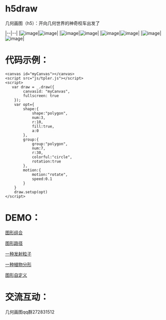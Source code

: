 # h5draw
几何画图（h5）：开向几何世界的神奇校车出发了


|--|--|
|![image](https://github.com/Walt2016/h5draw/blob/master/pic/fractal.gif)|![image](https://github.com/Walt2016/h5draw/blob/master/pic/slider.gif)| 
|![image](https://github.com/Walt2016/h5draw/blob/master/pic/diagonal.gif)|![image](https://github.com/Walt2016/h5draw/blob/master/pic/track.gif)|
|![image](https://github.com/Walt2016/h5draw/blob/master/pic/spiral.gif)|![image](https://github.com/Walt2016/h5draw/blob/master/pic/emitter.gif)|
|![image](https://github.com/Walt2016/h5draw/blob/master/pic/custom.gif)|![image](https://github.com/Walt2016/h5draw/blob/master/pic/custom2.gif)|


# 代码示例：
```
<canvas id="myCanvas"></canvas>
<script src="js/tpler.js"></script>
<script>
   var draw = _.draw({
        canvasid: "myCanvas",
        fullscreen: true
    });
    var opt={
        shape:{
            shape:"polygon",
            num:3,
            r:10,
            fill:true,
            a:0
        },
        group:{
            group:"polygon",
            num:7,
            r:30,
            colorful:"circle",
            rotation:true
        },
        motion:{
            motion:"rotate",
            speed:0.1
        }
    }
    draw.setup(opt)
</script>

```

# DEMO：

[图形组合](https://walt2016.github.io/h5draw/slider.html)

[图形路径](https://walt2016.github.io/h5draw/track.html)

[一种发射粒子](https://walt2016.github.io/h5draw/emitter.html)

[一种植物分形](https://walt2016.github.io/h5draw/fractal.html)

[图形自定义](https://walt2016.github.io/h5draw/index.html)



# 交流互动：

几何画图qq群272831512
